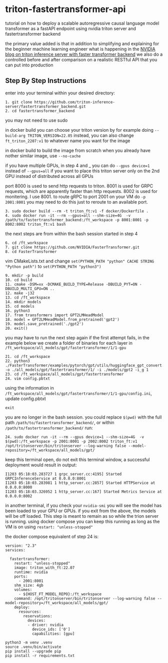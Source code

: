 # triton-fastertransformer-api

tutorial on how to deploy a scalable autoregressive causal language model transformer as a fastAPI endpoint using nvidia triton server and fastertransformer backend

the primary value added is that in addition to simplifying and explaining for the beginner machine learning engineer what is happening in the [NVIDIA blog on triton inference server with faster transformer backend](https://developer.nvidia.com/blog/deploying-gpt-j-and-t5-with-fastertransformer-and-triton-inference-server/) we also do a controlled before and after comparison on a realistic RESTful API that you can put into production

## Step By Step Instructions

enter into your terminal within your desired directory:

```
1. git clone https://github.com/triton-inference-server/fastertransformer_backend.git
2. cd fastertransformer_backend
```

you may not need to use sudo

in docker build you can choose your triton version by for example doing `--build-arg TRITON_VERSION=22.05` instead, you can also change `ft_triton_2207:v1` to whatever name you want for the image

in docker build to build the image from scratch when you already have nother similar image, use `--no-cache` 

if you have multiple GPUs, in step 4 and _ you can do `--gpus device=1` instead of `--gpus=all` if you want to place this triton server only on the 2nd GPU instead of distributed across all GPUs

port 8000 is used to send http requests to triton. 8001 is used for GRPC requests, which are apparently faster than http requests. 8002 is used for monitering. I use 8001. to route gRPC to port 2001 on your VM do `-p 2001:8001` you may need to do this just to reroute to an available port.

```
3. sudo docker build --rm -t triton_ft:v1 -f docker/Dockerfile .
4. sudo docker run -it --rm --gpus=all --shm-size=4G  -v /path/to/fastertransformer_backend:/ft_workspace -p 8001:8001 -p 8002:8002 triton_ft:v1 bash
```

the next steps are from within the bash session started in step 4

```
6. cd /ft_workspace
7. git clone https://github.com/NVIDIA/FasterTransformer.git
8. cd FasterTransformer
```

vim CMakeLists.txt and change `set(PYTHON_PATH "python" CACHE STRING "Python path")` to `set(PYTHON_PATH "python3")`

```
9. mkdir -p build
10. cd build
11. cmake -DSM=xx -DCMAKE_BUILD_TYPE=Release -DBUILD_PYT=ON -DBUILD_MULTI_GPU=ON ..
12. make -j32
13. cd /ft_workspace
14. mkdir models
15. cd models
16. python3
17. from transformers import GPT2LMHeadModel
18. model = GPT2LMHeadModel.from_pretrained('gpt2')
19. model.save_pretrained('./gpt2')
20. exit()
```

you may have to run the next step again if the first attempt fails, in the example below we create a folder of binaries for each layer in `/ft_workspace/all_models/gpt/fastertransformer/1/1-gpu`

```
21. cd /ft_workspace
22. python3 ./FasterTransformer/examples/pytorch/gpt/utils/huggingface_gpt_convert.py -o ./all_models/gpt/fastertransformer/1/ -i ./models/gpt2 -i_g 1
23. cd /ft_workspace/all_models/gpt/fastertransformer
24. vim config.pbtxt
```

using the information in `/ft_workspace/all_models/gpt/fastertransformer/1/1-gpu/config.ini`, update config.pbtxt 

```
exit
```

you are no longer in the bash session. you could replace `$(pwd)` with the full path `/path/to/fastertransformer_backend/`, or within `/path/to/fastertransformer_backend/` run:

```
24. sudo docker run -it --rm --gpus device=1 --shm-size=4G  -v $(pwd):/ft_workspace -p 2001:8001 -p 2002:8002 triton_ft:v1 /opt/tritonserver/bin/tritonserver --log-warning false --model-repository=/ft_workspace/all_models/gpt/
```

keep this terminal open, do not exit this terminal window, a successful deployment would result in output: 

```
I1203 05:18:03.283727 1 grpc_server.cc:4195] Started GRPCInferenceService at 0.0.0.0:8001
I1203 05:18:03.283981 1 http_server.cc:2857] Started HTTPService at 0.0.0.0:8000
I1203 05:18:03.326952 1 http_server.cc:167] Started Metrics Service at 0.0.0.0:8002
```

in another terminal, if you check your `nvidia-smi` you will see the model has been loaded to your GPU or GPUs. if you exit from the above, the models will be off loaded. This step is meant to remain as so while the trion server is running. using docker compose you can keep this running as long as the VM is on using `restart: "unless-stopped"`

the docker compose equivalent of step 24 is:

```
version: "2.3"
services:

  fastertransformer:
    restart: "unless-stopped"
    image: triton_with_ft:22.07
    runtime: nvidia
    ports:
      - 2001:8001
    shm_size: 4gb
    volumes:
      - ${HOST_FT_MODEL_REPO}:/ft_workspace
    command: /opt/tritonserver/bin/tritonserver --log-warning false --model-repository=/ft_workspace/all_models/gpt/
    deploy:
      resources:
        reservations:
          devices:
          - driver: nvidia
            device_ids: ['0']
            capabilities: [gpu]
```


```
python3 -m venv .venv
source .venv/bin/activate
pip install --upgrade pip
pip install -r requirements.txt
```
